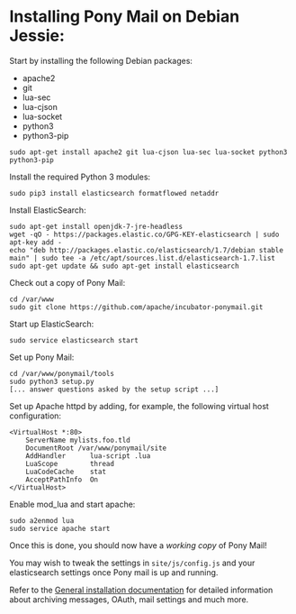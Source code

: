 # Installing Pony Mail on Debian Jessie: #
Start by installing the following Debian packages:

- apache2
- git
- lua-sec
- lua-cjson
- lua-socket
- python3
- python3-pip

~~~
sudo apt-get install apache2 git lua-cjson lua-sec lua-socket python3 python3-pip
~~~

Install the required Python 3 modules:
~~~
sudo pip3 install elasticsearch formatflowed netaddr
~~~

Install ElasticSearch:

~~~
sudo apt-get install openjdk-7-jre-headless
wget -qO - https://packages.elastic.co/GPG-KEY-elasticsearch | sudo apt-key add -
echo "deb http://packages.elastic.co/elasticsearch/1.7/debian stable main" | sudo tee -a /etc/apt/sources.list.d/elasticsearch-1.7.list
sudo apt-get update && sudo apt-get install elasticsearch
~~~


Check out a copy of Pony Mail:
~~~
cd /var/www
sudo git clone https://github.com/apache/incubator-ponymail.git
~~~

Start up ElasticSearch:

~~~
sudo service elasticsearch start
~~~

Set up Pony Mail:
~~~
cd /var/www/ponymail/tools
sudo python3 setup.py
[... answer questions asked by the setup script ...]
~~~


Set up Apache httpd by adding, for example, the following virtual host configuration:

~~~
<VirtualHost *:80>
    ServerName mylists.foo.tld
    DocumentRoot /var/www/ponymail/site
    AddHandler      lua-script .lua
    LuaScope        thread
    LuaCodeCache    stat
    AcceptPathInfo  On
</VirtualHost>
~~~

Enable mod_lua and start apache:

~~~
sudo a2enmod lua
sudo service apache start
~~~

Once this is done, you should now have a *working copy* of Pony Mail!

You may wish to tweak the settings in `site/js/config.js` and your
elasticsearch settings once Pony mail is up and running.

Refer to the [General installation documentation](INSTALLING.md) for
detailed information about archiving messages, OAuth, mail settings and
much more.
